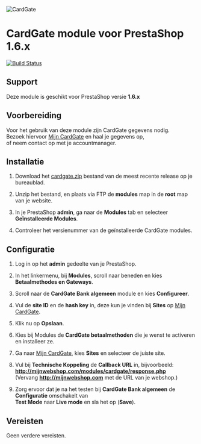 ![CardGate](https://cdn.curopayments.net/thumb/200/logos/cardgate.png)

# CardGate module voor PrestaShop 1.6.x

[![Build Status](https://travis-ci.org/cardgate/prestashop16.svg?branch=master)](https://travis-ci.org/cardgate/prestashop16)

## Support

Deze module is geschikt voor PrestaShop versie **1.6.x**

## Voorbereiding

Voor het gebruik van deze module zijn CardGate gegevens nodig.  
Bezoek hiervoor [Mijn CardGate](https://my.cardgate.com/) en haal je gegevens op,  
of neem contact op met je accountmanager.  

## Installatie

1. Download het [cardgate.zip](https://github.com/cardgate/prestashop16/releases/) bestand van de meest recente release op je bureaublad.

2. Unzip het bestand, en plaats via FTP de **modules** map in de **root** map  van je website.

3. In je PrestaShop **admin**, ga naar de **Modules** tab en selecteer **Geïnstalleerde Modules**.

4. Controleer het versienummer van de geïnstalleerde CardGate modules.

## Configuratie

1. Log in op het **admin** gedeelte van je PrestaShop.

2. In het linkermenu, bij **Modules**, scroll naar beneden en kies **Betaalmethodes en Gateways**.

3. Scroll naar de **CardGate Bank algemeen** module en kies **Configureer**.

4. Vul de **site ID** en de **hash key** in, deze kun je vinden bij **Sites** op [Mijn CardGate](https://my.cardgate.com/).

5. Klik nu op **Opslaan**.

6. Kies bij Modules de **CardGate betaalmethoden** die je wenst te activeren en installeer ze.

7. Ga naar [Mijn CardGate](https://my.cardgate.com/), kies **Sites** en selecteer de juiste site.

8. Vul bij **Technische Koppeling** de **Callback URL** in, bijvoorbeeld:  
   **http://mijnwebshop.com/modules/cardgate/response.php**  
  (Vervang **http://mijnwebshop.com** met de URL van je webshop.)

9. Zorg ervoor dat je na het testen bij **CardGate Bank algemeen** de **Configuratie** omschakelt van  
    **Test Mode** naar **Live mode** en sla het op (**Save**).

## Vereisten

Geen verdere vereisten.